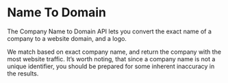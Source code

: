 # Name To Domain

The Company Name to Domain API lets you convert the exact name of a company to a website domain, and a logo.

We match based on exact company name, and return the company with the most website traffic. It’s worth noting, that since a company name is not a unique identifier, you should be prepared for some inherent inaccuracy in the results.
